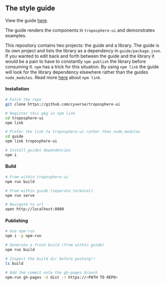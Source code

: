 ## The style guide

View the guide [here](https://cyverse.github.io/troposphere-ui).

The guide renders the components in `troposphere-ui` and demonstrates
examples. 

This repository contains two projects: the guide and a library. The guide is
its own project and lists the library as a dependency in `guide/package.json`.
If you wanted to edit back and forth between the guide and the library it
would be a pain to have to constantly `npm publish` the library before
consuming it. `npm` has a trick for this situation. By using `npm link` the
guide will look for the library dependency elsewhere rather than the guides
`node_modules`. Read more [here](https://docs.npmjs.com/cli/link) about `npm
link`.

#### Installation
```bash
# Fetch the repo
git clone https://github.com/cyverse/troposphere-ui

# Register this pkg in npm link
cd troposphere-ui
npm link

# Prefer the link to troposphere-ui rather than node_modules
cd guide
npm link troposphere-ui

# Install guides dependencies
npm i
```

#### Build
```bash
# From within troposphere-ui
npm run build 

# From within guide (separate terminal)
npm run serve

# Navigate to url
open http://localhost:8080
```

#### Publishing
```bash
# Use npm-run
npm i -g npm-run

# Generate a fresh build (from within guide)
npm run build

# Inspect the build dir before pushing!!
ls build

# Add the commit onto the gh-pages branch
npm-run gh-pages -d dist -r https://<PATH TO REPO>
```
